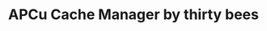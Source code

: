 ---
title: APCu Cache Manager by thirty bees
tags:
  - "apc"
  - "apcu"
  - "cache"
  - "speed"
audience: merchants
permalink: /native-modules/apcu-manager/
---